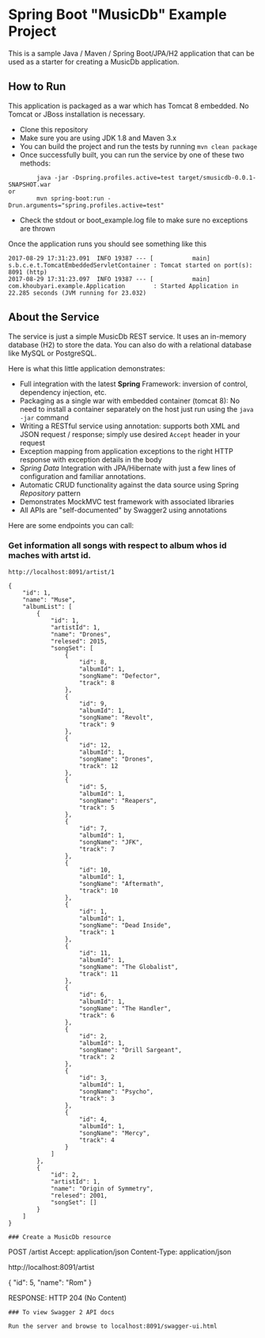 # Spring Boot "MusicDb" Example Project

This is a sample Java / Maven / Spring Boot/JPA/H2 application that can be used as a starter for creating a MusicDb application.

## How to Run 

This application is packaged as a war which has Tomcat 8 embedded. No Tomcat or JBoss installation is necessary.

* Clone this repository 
* Make sure you are using JDK 1.8 and Maven 3.x
* You can build the project and run the tests by running ```mvn clean package```
* Once successfully built, you can run the service by one of these two methods:
```
        java -jar -Dspring.profiles.active=test target/smusicdb-0.0.1-SNAPSHOT.war
or
        mvn spring-boot:run -Drun.arguments="spring.profiles.active=test"
```
* Check the stdout or boot_example.log file to make sure no exceptions are thrown

Once the application runs you should see something like this

```
2017-08-29 17:31:23.091  INFO 19387 --- [           main] s.b.c.e.t.TomcatEmbeddedServletContainer : Tomcat started on port(s): 8091 (http)
2017-08-29 17:31:23.097  INFO 19387 --- [           main] com.khoubyari.example.Application        : Started Application in 22.285 seconds (JVM running for 23.032)
```

## About the Service

The service is just a simple MusicDb  REST service. It uses an in-memory database (H2) to store the data. You can also do with a relational database like MySQL or PostgreSQL. 

 
Here is what this little application demonstrates: 

* Full integration with the latest **Spring** Framework: inversion of control, dependency injection, etc.
* Packaging as a single war with embedded container (tomcat 8): No need to install a container separately on the host just run using the ``java -jar`` command
* Writing a RESTful service using annotation: supports both XML and JSON request / response; simply use desired ``Accept`` header in your request
* Exception mapping from application exceptions to the right HTTP response with exception details in the body
* *Spring Data* Integration with JPA/Hibernate with just a few lines of configuration and familiar annotations. 
* Automatic CRUD functionality against the data source using Spring *Repository* pattern
* Demonstrates MockMVC test framework with associated libraries
* All APIs are "self-documented" by Swagger2 using annotations 

Here are some endpoints you can call:

### Get information all songs with respect to album whos id maches with artst id.

```
http://localhost:8091/artist/1

{
    "id": 1,	
    "name": "Muse",
    "albumList": [
        {
            "id": 1,
            "artistId": 1,
            "name": "Drones",
            "relesed": 2015,
            "songSet": [
                {
                    "id": 8,
                    "albumId": 1,
                    "songName": "Defector",
                    "track": 8
                },
                {
                    "id": 9,
                    "albumId": 1,
                    "songName": "Revolt",
                    "track": 9
                },
                {
                    "id": 12,
                    "albumId": 1,
                    "songName": "Drones",
                    "track": 12
                },
                {
                    "id": 5,
                    "albumId": 1,
                    "songName": "Reapers",
                    "track": 5
                },
                {
                    "id": 7,
                    "albumId": 1,
                    "songName": "JFK",
                    "track": 7
                },
                {
                    "id": 10,
                    "albumId": 1,
                    "songName": "Aftermath",
                    "track": 10
                },
                {
                    "id": 1,
                    "albumId": 1,
                    "songName": "Dead Inside",
                    "track": 1
                },
                {
                    "id": 11,
                    "albumId": 1,
                    "songName": "The Globalist",
                    "track": 11
                },
                {
                    "id": 6,
                    "albumId": 1,
                    "songName": "The Handler",
                    "track": 6
                },
                {
                    "id": 2,
                    "albumId": 1,
                    "songName": "Drill Sargeant",
                    "track": 2
                },
                {
                    "id": 3,
                    "albumId": 1,
                    "songName": "Psycho",
                    "track": 3
                },
                {
                    "id": 4,
                    "albumId": 1,
                    "songName": "Mercy",
                    "track": 4
                }
            ]
        },
        {
            "id": 2,
            "artistId": 1,
            "name": "Origin of Symmetry",
            "relesed": 2001,
            "songSet": []
        }
    ]
}

### Create a MusicDb resource

```
POST /artist
Accept: application/json
Content-Type: application/json

http://localhost:8091/artist

{
         "id": 5,
    	"name": "Rom"
    }
	


RESPONSE: HTTP 204 (No Content)
```
### To view Swagger 2 API docs

Run the server and browse to localhost:8091/swagger-ui.html



